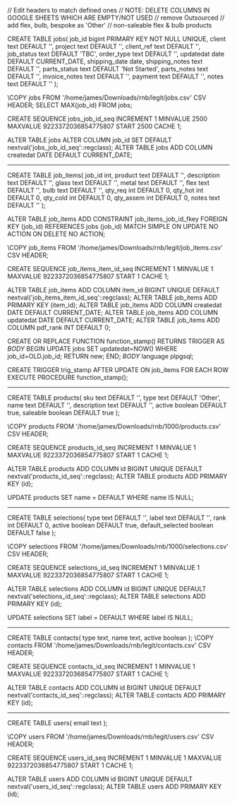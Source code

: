 // Edit headers to match defined ones
// NOTE: DELETE COLUMNS IN GOOGLE SHEETS WHICH ARE EMPTY/NOT USED
// remove Outsourced
// add flex, bulb, bespoke as 'Other'
// non-saleable flex & bulb products

CREATE TABLE jobs(
	job_id bigint PRIMARY KEY NOT NULL UNIQUE,
	client text DEFAULT '',
	project text DEFAULT '',
	client_ref text DEFAULT '',
	job_status text DEFAULT 'TBC',
	order_type text DEFAULT '',
	updatedat date DEFAULT CURRENT_DATE,
	shipping_date date,
	shipping_notes text DEFAULT '',
	parts_status text DEFAULT 'Not Started',
	parts_notes text DEFAULT '',
	invoice_notes text DEFAULT '',
	payment text DEFAULT '',
	notes text DEFAULT ''
);

\COPY jobs FROM '/home/james/Downloads/rnb/legit/jobs.csv' CSV HEADER;
SELECT MAX(job_id) FROM jobs;

CREATE SEQUENCE jobs_job_id_seq
	INCREMENT 1
	MINVALUE 2500
	MAXVALUE 9223372036854775807
	START 2500
	CACHE 1;

ALTER TABLE jobs ALTER COLUMN job_id SET DEFAULT nextval('jobs_job_id_seq'::regclass);
ALTER TABLE jobs ADD COLUMN createdat DATE DEFAULT CURRENT_DATE;


-------------------------

CREATE TABLE job_items(
	job_id int,
	product text DEFAULT '',
	description text DEFAULT '',
	glass text DEFAULT '',
	metal text DEFAULT '',
	flex text DEFAULT '',
	bulb text DEFAULT '',
	qty_req int DEFAULT 0,
	qty_hot int DEFAULT 0,
	qty_cold int DEFAULT 0,
	qty_assem int DEFAULT 0,
	notes text DEFAULT ''
);

ALTER TABLE job_items
	ADD CONSTRAINT job_items_job_id_fkey FOREIGN KEY (job_id)
			REFERENCES jobs (job_id) MATCH SIMPLE
			ON UPDATE NO ACTION ON DELETE NO ACTION;


\COPY job_items FROM '/home/james/Downloads/rnb/legit/job_items.csv' CSV HEADER;

CREATE SEQUENCE job_items_item_id_seq
	INCREMENT 1
	MINVALUE 1
	MAXVALUE 9223372036854775807
	START 1
	CACHE 1;

ALTER TABLE job_items ADD COLUMN item_id BIGINT UNIQUE DEFAULT nextval('job_items_item_id_seq'::regclass);
ALTER TABLE job_items ADD PRIMARY KEY (item_id);
ALTER TABLE job_items ADD COLUMN createdat DATE DEFAULT CURRENT_DATE;
ALTER TABLE job_items ADD COLUMN updatedat DATE DEFAULT CURRENT_DATE;
ALTER TABLE job_items ADD COLUMN pdf_rank INT DEFAULT 0;


CREATE OR REPLACE FUNCTION function_stamp() RETURNS TRIGGER AS
$BODY$
BEGIN
    UPDATE jobs
    		SET updatedat=NOW()
    			WHERE job_id=OLD.job_id;
    			RETURN new;
END;
$BODY$
language plpgsql;

CREATE TRIGGER trig_stamp
     AFTER UPDATE ON job_items
     FOR EACH ROW
     EXECUTE PROCEDURE function_stamp();

-------------------------

CREATE TABLE products(
	sku text DEFAULT '',
	type text DEFAULT 'Other',
	name text DEFAULT '',
	description text DEFAULT '',
	active boolean DEFAULT true,
	saleable boolean DEFAULT true
);

\COPY products FROM '/home/james/Downloads/rnb/1000/products.csv' CSV HEADER;

CREATE SEQUENCE products_id_seq
	INCREMENT 1
	MINVALUE 1
	MAXVALUE 9223372036854775807
	START 1
	CACHE 1;

ALTER TABLE products ADD COLUMN id BIGINT UNIQUE DEFAULT nextval('products_id_seq'::regclass);
ALTER TABLE products ADD PRIMARY KEY (id);

UPDATE products
SET name = DEFAULT
WHERE
	name IS NULL;

-----------------------

CREATE TABLE selections(
	type text DEFAULT '',
	label text DEFAULT '',
	rank int DEFAULT 0,
	active boolean DEFAULT true,
	default_selected boolean DEFAULT false
);

\COPY selections FROM '/home/james/Downloads/rnb/1000/selections.csv' CSV HEADER;

CREATE SEQUENCE selections_id_seq
	INCREMENT 1
	MINVALUE 1
	MAXVALUE 9223372036854775807
	START 1
	CACHE 1;

ALTER TABLE selections ADD COLUMN id BIGINT UNIQUE DEFAULT nextval('selections_id_seq'::regclass);
ALTER TABLE selections ADD PRIMARY KEY (id);

UPDATE selections
SET label = DEFAULT
WHERE
	label IS NULL;

------------------------

CREATE TABLE contacts(
	type text,
	name text,
	active boolean
);
\COPY contacts FROM '/home/james/Downloads/rnb/legit/contacts.csv' CSV HEADER;

CREATE SEQUENCE contacts_id_seq
	INCREMENT 1
	MINVALUE 1
	MAXVALUE 9223372036854775807
	START 1
	CACHE 1;

ALTER TABLE contacts ADD COLUMN id BIGINT UNIQUE DEFAULT nextval('contacts_id_seq'::regclass);
ALTER TABLE contacts ADD PRIMARY KEY (id);

-------------------------

CREATE TABLE users(
	email text
);

\COPY users FROM '/home/james/Downloads/rnb/legit/users.csv' CSV HEADER;

CREATE SEQUENCE users_id_seq
	INCREMENT 1
	MINVALUE 1
	MAXVALUE 9223372036854775807
	START 1
	CACHE 1;

ALTER TABLE users ADD COLUMN id BIGINT UNIQUE DEFAULT nextval('users_id_seq'::regclass);
ALTER TABLE users ADD PRIMARY KEY (id);
